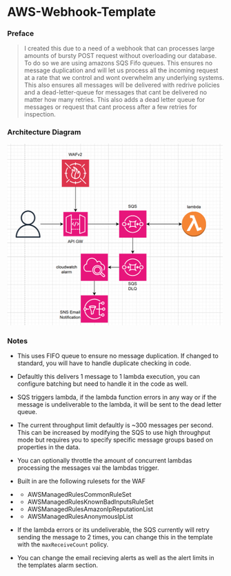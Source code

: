 # AWS-Webhook-Template

### Preface

> I created this due to a need of a webhook that can processes large amounts of bursty POST request without overloading our database. To do so we are using amazons SQS Fifo queues. This ensures no message duplication and will let us process all the incoming request at a rate that we control and wont overwhelm any underlying systems. This also ensures all messages will be delivered with redrive policies and a dead-letter-queue for messages that cant be delivered no matter how many retries. This also adds a dead letter queue for messages or request that cant process after a few retries for inspection.

### Architecture Diagram

<img src="./assets/diagram.png" alt="Architecture Diagram" width="500"/>

### Notes

- This uses FIFO queue to ensure no message duplication. If changed to standard, you will have to handle duplicate checking in code.
- Defaultly this delivers 1 message to 1 lambda execution, you can configure batching but need to handle it in the code as well.
- SQS triggers lambda, if the lambda function errors in any way or if the message is undeliverable to the lambda, it will be sent to the dead letter queue.
- The current throughput limit defaultly is ~300 messages per second. This can be increased by modifying the SQS to use high throughput mode but requires you to specify specific message groups based on properties in the data.
- You can optionally throttle the amount of concurrent lambdas processing the messages vai the lambdas trigger.

- Built in are the following rulesets for the WAF
- - AWSManagedRulesCommonRuleSet
- - AWSManagedRulesKnownBadInputsRuleSet
- - AWSManagedRulesAmazonIpReputationList
- - AWSManagedRulesAnonymousIpList

- If the lambda errors or its undeliverable, the SQS currently will retry sending the message to 2 times, you can change this in the template with the `maxReceiveCount` policy.
- You can change the email recieving alerts as well as the alert limits in the templates alarm section.
